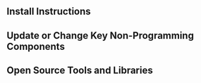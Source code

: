 ## Install Instructions

## Update or Change Key Non-Programming Components

## Open Source Tools and Libraries
